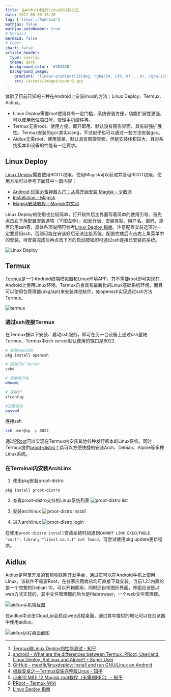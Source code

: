 ```yaml
---
title: 在Android运行Linux的几种方法
date: 2022-09-30 16:20
tag: ['linux','Android']
mathjax: false
mathjax_autoNumber: true
# Mermaid
mermaid: false
# Chart
chart: false
article_header:
  type: overlay
  theme: dark
  background_color: '#203028'
  background_image:
    gradient: 'linear-gradient(135deg, rgba(34, 139, 87 , .4), rgba(139, 34, 139, .4))'
    src: /assets/images/cover0.jpg
---
```


体验了目前已知的三种在Android上安装linux的方法：Linux Deploy、Termux、Aidlux。

- Linux Deploy需要root使用具有一定门槛，系统安装方便，功能扩展性更强，可以使用低位端口号、管理手机硬件等。
- Termux无需root、使用方便、即开即用、默认没有图形界面、具有较强扩展性。Termux安装的gcc其实clang，不过似乎也可以通过一些方法安装gcc。
- Aidlux无需root、使用简单、默认具有图像界面，但是安装体积较大，且对系统版本和设备的性能有一定要求。

## Linux Deploy

[Linux Deploy](https://github.com/meefik/linuxdeploy/releases)需要使用ROOT权限，使用Magisk可以获取并管理ROOT权限。使用方法可以参考下面其中一篇内容：
- [Android 玩家必备神器入门：从零开始安装 Magisk - 少数派](https://sspai.com/_post/67932)
- [Installation - Magisk](https://topjohnwu.github.io/Magisk/install.html)
- [Magisk安装教程 - Magisk中文网](https://magiskcn.com/)

Linux Deploy的使用也比较简单，打开软件后主界面写着简单的使用引导。首先点击右下角配置安装选项（下图左侧），如发行版、安装类型、用户名、密码、是否启用ssh等，具体各项说明可参考[Linux Deploy 指南](https://zixijian.github.io/2020/09/01/007.html)。注意配置安装选项时一定要启用ssh，否则可能在安装好后无法连接系统。配置完成后点击右上角菜单中的安装，待安装完成后再点击下方的启动按钮即可通过ssh连接已安装的系统。

![Linux Deploy](/_post/pic/linux_on_android/ld010.jpg)

## Termux

[Termux](https://github.com/termux/termux-app/releases)是一个Android终端模拟器和Linux环境APP，其不需要root即可实现在Android上使用Linux环境。Termux自身具有最新化的Linux基础系统环境，而且可以使用包管理器(pkg/apt)来安装其他软件，如openssh实现通过ssh方法Termux。

![termux](/_post/pic/linux_on_android/termux01.jpg)

### 通过ssh连接Termux

在Termux按以下安装、启动ssh服务，即可在另一台设备上通过ssh登陆Termux，Termux中ssh server默认使用的端口是8022.

```sh
# 安装OpenSSH
pkg install openssh

# 启动SSH Server
sshd

# 获取用户名
whoami

# 获取IP
ifconfig

#设置密码
passwd 
```

连接ssh

```sh
ssh user@ip -p 8022
```

通过[PRoot](https://wiki.termux.com/wiki/PRoot)可以实现在Termux内安装其他各种发行版本的Linux系统，同时Termux提供[proot-distro](https://github.com/termux/proot-distro)工具可以方便快捷的安装Arch、Debian、Alpine等多种Linux系统。

### 在Terminal内安装ArchLinx

1. 使用pkg安装proot-distro

```sh
pkg install proot-distro
```

2. 查看proot-distro支持的Linux系统列表
![proot-distro list](/_post/pic/linux_on_android/termux-proot3.png)

3. 安装archlinux
![proot-distro install](/_post/pic/linux_on_android/termux-proot2.png)

4. 进入archlinux
![proot-distro login](/_post/pic/linux_on_android/termux-proot4.png)


在使用`proot-distro install`安装系统时如遇到`CANNOT LINK EXECUTABLE "curl": library "libssl.so.1.1" not found`，可尝试使用pkg update更新程序。

## Aidlux

Aidlux是阿里开发的智能物联网开发平台，通过它可以在Android手机上使用Linux，该软件不需要Root，在各家应用商店均可直接下载安装。当前1.2.1内置的是一个完整的Debian 10，可以开箱即用，同时还自带图形界面，界面应该是以web方式实现的，其中文件管理器的后台是filebrowser，一个web文件管理器。

![aidlux手机端截图](/_post/pic/linux_on_android/aidlux00.jpg)

在aidlux中点击Cloud_ip会启动web远程桌面，通过其中提供的地址可以在浏览器中使用aidlux。

![aidlux远程桌面截图](/_post/pic/linux_on_android/aidlux03.png)

---

1. [Termux和Linux Deploy的性能测试 - 知乎](https://zhuanlan.zhihu.com/p/162121013)
2. [android - What are the differences between Termux, PRoot, Userland, Linux Deploy, AnLinux and Alpine? - Super User](https://superuser.com/questions/1546024/what-are-the-differences-between-termux-proot-userland-linux-deploy-anlinux)
3. [GitHub - meefik/linuxdeploy: Install and run GNU/Linux on Android](https://github.com/meefik/linuxdeploy)
4. [极致安卓之—Termux安装完整版Linux - 知乎](https://zhuanlan.zhihu.com/p/95865982)
6. [小米10 MIUI 12 Magisk root教程（无需刷REC） - 知乎](https://zhuanlan.zhihu.com/p/338754547)
7. [PRoot - Termux Wiki](https://wiki.termux.com/wiki/PRoot)
8. [Linux Deploy 指南](https://zixijian.github.io/2020/09/01/007.html)